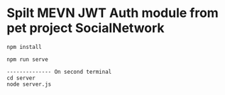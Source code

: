 # Spilt MEVN JWT Auth module from pet project SocialNetwork 

```
npm install 

npm run serve

-------------- On second terminal
cd server
node server.js 

```

